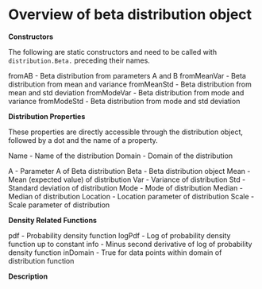 
# Overview of beta distribution object

__Constructors__

The following are static constructors and need to be called with
`distribution.Beta.` preceding their names.

  fromAB - Beta distribution from parameters A and B
  fromMeanVar - Beta distribution from mean and variance
  fromMeanStd - Beta distribution from mean and std deviation
  fromModeVar - Beta distribution from mode and variance
  fromModeStd - Beta distribution from mode and std deviation


__Distribution Properties__

These properties are directly accessible through the distribution object,
followed by a dot and the name of a property.

  Name - Name of the distribution
  Domain - Domain of the distribution

  A - Parameter A of Beta distribution
  Beta - Beta distribution object
  Mean - Mean (expected value) of distribution
  Var - Variance of distribution
  Std - Standard deviation of distribution
  Mode - Mode of distribution
  Median - Median of distribution
  Location - Location parameter of distribution
  Scale - Scale parameter of distribution


__Density Related Functions__

  pdf - Probability density function
  logPdf - Log of probability density function up to constant
  info - Minus second derivative of log of probability density function
  inDomain - True for data points within domain of distribution function


__Description__


